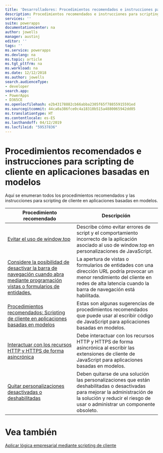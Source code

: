 ```yaml
---
title: 'Desarrolladores: Procedimientos recomendados e instrucciones para scripting de cliente en aplicaciones basadas en modelos | Microsoft Docs'
description: Procedimientos recomendados e instrucciones para scripting de cliente dirigidos a desarrolladores de aplicaciones basadas en modelos en PowerApps.
services: ''
suite: powerapps
documentationcenter: na
author: jowells
manager: austinj
editor: ''
tags: ''
ms.service: powerapps
ms.devlang: na
ms.topic: article
ms.tgt_pltfrm: na
ms.workload: na
ms.date: 12/12/2018
ms.author: jowells
search.audienceType:
- developer
search.app:
- PowerApps
- D365CE
ms.openlocfilehash: e2b43178882cb66abba2305f65f78855915591ed
ms.sourcegitcommit: 44ca0a386fce0c4a18310b515a4880065942dd05
ms.translationtype: HT
ms.contentlocale: es-ES
ms.lasthandoff: 04/12/2019
ms.locfileid: "59537836"
---
```

# <a name="best-practices-and-guidance-of-client-side-scripting-for-model-driven-apps"></a>Procedimientos recomendados e instrucciones para scripting de cliente en aplicaciones basadas en modelos

Aquí se enumeran todos los procedimientos recomendados y las instrucciones para scripting de cliente en aplicaciones basadas en modelos.

|Procedimiento recomendado  |Descripción  |
|---------|---------|
|[Evitar el uso de window.top](avoid-window-top.md)     |Describe cómo evitar errores de script y el comportamiento incorrecto de la aplicación asociado al uso de window.top en personalizaciones de JavaScript.         |
|[Considere la posibilidad de desactivar la barra de navegación cuando abra mediante programación vistas o formularios de entidades.](consider-disabling-navbar-programmatically-opening-entity-forms-views.md)|La apertura de vistas o formularios de entidades con una dirección URL podría provocar un menor rendimiento del cliente en redes de alta latencia cuando la barra de navegación está habilitada.|
|[Procedimientos recomendados: Scripting de cliente en aplicaciones basadas en modelos](../../clientapi/client-scripting-best-practices.md)     |Estas son algunas sugerencias de procedimientos recomendados que puede usar al escribir código de JavaScript para aplicaciones basadas en modelos.         |
|[Interactuar con los recursos HTTP y HTTPS de forma asincrónica](interact-http-https-resources-asynchronously.md)     |Debe interactuar con los recursos HTTP y HTTPS de forma asincrónica al escribir las extensiones de cliente de JavaScript para aplicaciones basadas en modelos.         |
|[Quitar personalizaciones desactivadas o deshabilitadas](remove-deactivated-disabled-configurations.md)     |Deben quitarse de una solución las personalizaciones que están deshabilitadas o desactivadas para mejorar la administración de la solución y reducir el riesgo de usar o administrar un componente obsoleto.         |

# <a name="see-also"></a>Vea también
[Aplicar lógica empresarial mediante scripting de cliente](../../client-scripting.md) <br />
 